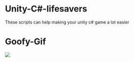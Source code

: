 # Unity-C#-lifesavers
These scripts can help making your unity c# game a lot easier

# Goofy-Gif
![](https://github.com/pietrosprudente/Unity-C--lifesavers/blob/main/yes-thank-you.gif)
